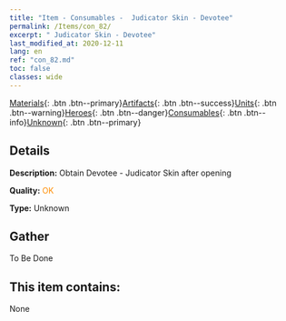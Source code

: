 ```yaml
---
title: "Item - Consumables -  Judicator Skin - Devotee"
permalink: /Items/con_82/
excerpt: " Judicator Skin - Devotee"
last_modified_at: 2020-12-11
lang: en
ref: "con_82.md"
toc: false
classes: wide
---
```

 [Materials](/Items/){: .btn .btn--primary}[Artifacts](/Items/Artifacts/){: .btn .btn--success}[Units](/Items/Units/){: .btn .btn--warning}[Heroes](/Items/Heroes/){: .btn .btn--danger}[Consumables](/Items/Consumables/){: .btn .btn--info}[Unknown](/Items/Unknown/){: .btn .btn--primary}

## Details
 **Description:** Obtain Devotee - Judicator Skin after opening

 **Quality:** <span style="color: #FF8C00">OK</span>

 **Type:** Unknown

## Gather

  To Be Done

## This item contains:

  None

